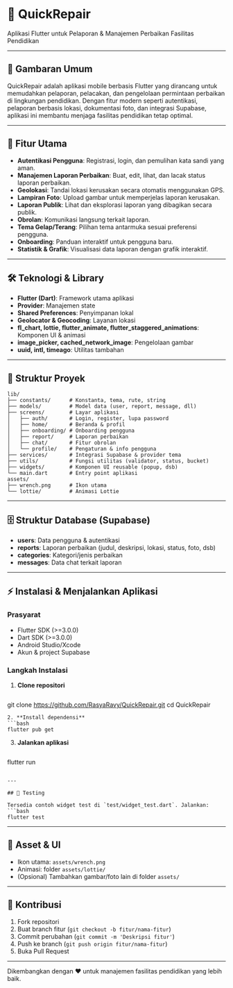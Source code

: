 # 🚀 QuickRepair

Aplikasi Flutter untuk Pelaporan & Manajemen Perbaikan Fasilitas Pendidikan

---

## 📱 Gambaran Umum
QuickRepair adalah aplikasi mobile berbasis Flutter yang dirancang untuk memudahkan pelaporan, pelacakan, dan pengelolaan permintaan perbaikan di lingkungan pendidikan. Dengan fitur modern seperti autentikasi, pelaporan berbasis lokasi, dokumentasi foto, dan integrasi Supabase, aplikasi ini membantu menjaga fasilitas pendidikan tetap optimal.

---

## 🎯 Fitur Utama

- **Autentikasi Pengguna**: Registrasi, login, dan pemulihan kata sandi yang aman.
- **Manajemen Laporan Perbaikan**: Buat, edit, lihat, dan lacak status laporan perbaikan.
- **Geolokasi**: Tandai lokasi kerusakan secara otomatis menggunakan GPS.
- **Lampiran Foto**: Upload gambar untuk memperjelas laporan kerusakan.
- **Laporan Publik**: Lihat dan eksplorasi laporan yang dibagikan secara publik.
- **Obrolan**: Komunikasi langsung terkait laporan.
- **Tema Gelap/Terang**: Pilihan tema antarmuka sesuai preferensi pengguna.
- **Onboarding**: Panduan interaktif untuk pengguna baru.
- **Statistik & Grafik**: Visualisasi data laporan dengan grafik interaktif.

---

## 🛠️ Teknologi & Library

- **Flutter (Dart)**: Framework utama aplikasi
- **Provider**: Manajemen state
- **Shared Preferences**: Penyimpanan lokal
- **Geolocator & Geocoding**: Layanan lokasi
- **fl_chart, lottie, flutter_animate, flutter_staggered_animations**: Komponen UI & animasi
- **image_picker, cached_network_image**: Pengelolaan gambar
- **uuid, intl, timeago**: Utilitas tambahan

---

## 📂 Struktur Proyek

```
lib/
├── constants/      # Konstanta, tema, rute, string
├── models/         # Model data (user, report, message, dll)
├── screens/        # Layar aplikasi
│   ├── auth/       # Login, register, lupa password
│   ├── home/       # Beranda & profil
│   ├── onboarding/ # Onboarding pengguna
│   ├── report/     # Laporan perbaikan
│   ├── chat/       # Fitur obrolan
│   └── profile/    # Pengaturan & info pengguna
├── services/       # Integrasi Supabase & provider tema
├── utils/          # Fungsi utilitas (validator, status, bucket)
├── widgets/        # Komponen UI reusable (popup, dsb)
└── main.dart       # Entry point aplikasi
assets/
├── wrench.png      # Ikon utama
└── lottie/         # Animasi Lottie
```

---

## 🗄️ Struktur Database (Supabase)

- **users**: Data pengguna & autentikasi
- **reports**: Laporan perbaikan (judul, deskripsi, lokasi, status, foto, dsb)
- **categories**: Kategori/jenis perbaikan
- **messages**: Data chat terkait laporan

---

## ⚡ Instalasi & Menjalankan Aplikasi

### Prasyarat
- Flutter SDK (>=3.0.0)
- Dart SDK (>=3.0.0)
- Android Studio/Xcode
- Akun & project Supabase

### Langkah Instalasi

1. **Clone repositori**
   ```bash
git clone https://github.com/RasyaRavy/QuickRepair.git
cd QuickRepair
   ```
2. **Install dependensi**
   ```bash
flutter pub get
   ```
3. **Jalankan aplikasi**
   ```bash
flutter run
   ```

---

## 🧪 Testing

Tersedia contoh widget test di `test/widget_test.dart`. Jalankan:
```bash
flutter test
```

---

## 📸 Asset & UI
- Ikon utama: `assets/wrench.png`
- Animasi: folder `assets/lottie/`
- (Opsional) Tambahkan gambar/foto lain di folder `assets/`

---

## 🤝 Kontribusi

1. Fork repositori
2. Buat branch fitur (`git checkout -b fitur/nama-fitur`)
3. Commit perubahan (`git commit -m 'Deskripsi fitur'`)
4. Push ke branch (`git push origin fitur/nama-fitur`)
5. Buka Pull Request

---

Dikembangkan dengan ❤️ untuk manajemen fasilitas pendidikan yang lebih baik.
